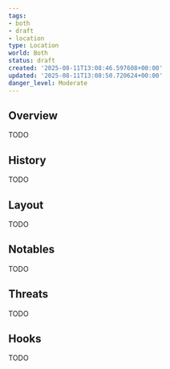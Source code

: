 ```yaml
---
tags:
- both
- draft
- location
type: Location
world: Both
status: draft
created: '2025-08-11T13:08:46.597608+00:00'
updated: '2025-08-11T13:08:50.720624+00:00'
danger_level: Moderate
---
```



## Overview

TODO
## History

TODO
## Layout

TODO
## Notables

TODO
## Threats

TODO
## Hooks

TODO
